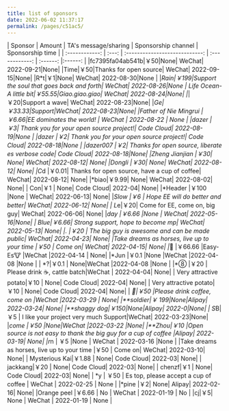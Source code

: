 ```yaml
---
title: list of sponsors
date: 2022-06-02 11:37:17
permalink: /pages/c51ac5/
---
```



| Sponsor | Amount | TA's message/sharing | Sponsorship channel | Sponsorship time |
| :------------: | :---: | :----------------------------: | :------------: | :------: |:------: |
|fc7395fa04ab541b|￥50|None| WeChat| 2022-09-21|None|
|Time|￥50|Thanks for open source| WeChat| 2022-09-15|None|
|R*t|￥1|None| WeChat| 2022-08-30|None |
|*Rain|￥199|Support the soul that goes back and forth| WeChat| 2022-08-26|None |
Life Ocean-A little bit|￥55.55|Giao.giao.giao| WeChat| 2022-08-24|None|
|*|￥20|Support a wave| WeChat| 2022-08-23|None|
|*Ge|￥33.33|Support|WeChat| 2022-08-23|None|
|Father of Nie Mingrui |￥6.66|EE dominates the world! | WeChat | 2022-08-22 | None |
|dazer |￥3| Thank you for your open source project!| Code Cloud| 2022-08-19|None |
|dazer |￥2| Thank you for your open source project!| Code Cloud| 2022-08-18|None |
|dazer007 |￥2| Thanks for open source, liberate es verbose code| Code Cloud| 2022-08-18|None|
|Zheng Jianjian |￥30| None| WeChat| 2022-08-12| None|
|Dongli |￥30| None| WeChat| 2022-08-12| None|
|C*d |￥0.01| Thanks for open source, have a cup of coffee| WeChat| 2022-08-12| None|
|*biao|￥9.99| None| WeChat| 2022-08-02| None|
| Con|￥1 | None| Code Cloud| 2022-04| None|
|*Header |￥100 |None | WeChat| 2022-06-13| None|
|*Slow |￥6 | Hope EE will do better and better| WeChat| 2022-06-12| None|
| L*e|￥20| Come for EE, come on, big guy| WeChat| 2022-06-06| None|
|*day |￥6.66 |None | WeChat| 2022-05-16|None|
| *Blue|￥6.66| Strong support, hope to become mp| WeChat| 2022-05-13| None|
|*. |￥20 | The big guy is awesome and can be made public| WeChat| 2022-04-23| None|
|Take dreams as horses, live up to your time |￥50 | Come on| WeChat| 2022-04-15| None|
|*🐝 |￥66.66 |Easy-Es🐮 |WeChat |2022-04-14 | None|
|*Jun |￥0.1 |None |WeChat |2022-04-08 |None |
| *?|￥0.1 | None|WeChat |2022-04-08 |None |
|*⑧ |￥20 | Please drink ☕, cattle batch|WeChat | 2022-04-04| None|
| Very attractive potato|￥10 | None| Code Cloud| 2022-04| None|
| Very attractive potato|￥10 | None| Code Cloud| 2022-04| None|
| *🐸|￥50 |Please drink coffee, come on |WeChat |2022-03-29 | None|
|**soldier|￥ 199|None|Alipay| 2022-03-24| None|
|**shaggy dog|￥150|None|Alipay| 2022-0|None|
| S*B|￥5 | I like your project very much Support|WeChat| 2022-03-23|None|
|*come |￥50 |None|WeChat |2022-03-22 |None|
|**Zhou|￥10 |Open source is not easy to thank the big guy for a cup of coffee |Alipay| 2022-03-19| None|
|r*n | ￥5 |None | WeChat | 2022-03-16 |None |
|Take dreams as horses, live up to your time |￥50 | Come on| WeChat| 2022-03-10| None|
| Mysterious Kai|￥1.88 | None| Code Cloud| 2022-03| None|
| jackkang|￥20 | None| Code Cloud| 2022-03| None|
| chenzf|￥1 | None| Code Cloud| 2022-03| None|
| *y | ￥50 | Es top, please accept a cup of coffee | WeChat | 2022-02-25 | None |
|*pine |￥2| None| Alipay| 2022-02-16| None|
|Orange peel |￥6.66 | No | WeChat | 2022-01-19 | No |
|cj|￥5| None | WeChat | 2022-01-19 | None |


































